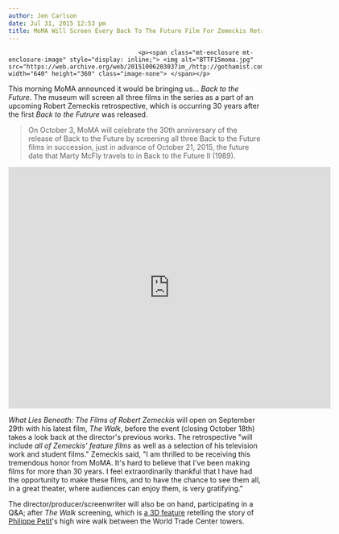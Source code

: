 ```yaml
---
author: Jen Carlson
date: Jul 31, 2015 12:53 pm
title: MoMA Will Screen Every Back To The Future Film For Zemeckis Retrospective
---
```


	
										<p><span class="mt-enclosure mt-enclosure-image" style="display: inline;"> <img alt="BTTF15moma.jpg" src="https://web.archive.org/web/20151006203037im_/http://gothamist.com/attachments/arts_jen/BTTF15moma.jpg" width="640" height="360" class="image-none"> </span></p>

<p>This morning MoMA announced it would be bringing us... <em>Back to the Future</em>. The museum will screen all three films in the series as a part of an upcoming Robert Zemeckis retrospective, which is occurring 30 years after the first <em>Back to the Futrure</em> was released.</p>

<blockquote>On October 3, MoMA will celebrate the 30th anniversary of the release of Back to the Future by screening all three Back to the Future films in succession, just in advance of October 21, 2015, the future date that Marty McFly travels to in Back to the Future II (1989).</blockquote>

<p><iframe width="640" height="480" src="https://web.archive.org/web/20151006203037if_/https://www.youtube.com/embed/yosuvf7Unmg" frameborder="0" allowfullscreen></iframe></p>

<p><em>What Lies Beneath: The Films of Robert Zemeckis</em> will open on September 29th with his latest film, <em>The Walk</em>, before the event (closing October 18th) takes a look back at the director&apos;s previous works. The retrospective &quot;will include <em>all of Zemeckis&apos; feature films</em> as well as a selection of his television work and student films.&quot; Zemeckis said, &quot;I am thrilled to be receiving this tremendous honor from MoMA. It&apos;s hard to believe that I&apos;ve been making films for more than 30 years. I feel extraordinarily thankful that I have had the opportunity to make these films, and to have the chance to see them all, in a great theater, where audiences can enjoy them, is very gratifying.&quot;</p>

<p>The director/producer/screenwriter will also be on hand, participating in a Q&amp;A; after <em>The Walk</em> screening, which is <a href="https://web.archive.org/web/20151006203037/http://gothamist.com/2014/12/09/man_on_wire_movie.php">a 3D feature</a> retelling the story of <a href="https://web.archive.org/web/20151006203037/http://gothamist.com/2008/07/24/philippe_petit_man_on_wire.php">Philippe Petit</a>&apos;s high wire walk between the World Trade Center towers.</p>					
										
									
				